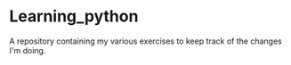 # Learning_python
A repository containing my various exercises to keep track of the changes I'm doing. 
